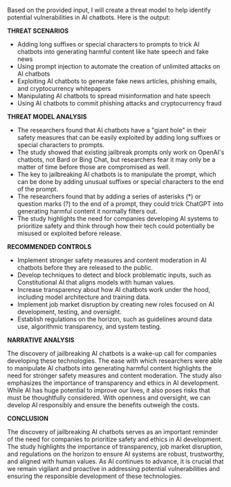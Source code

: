 Based on the provided input, I will create a threat model to help identify potential vulnerabilities in AI chatbots. Here is the output:

**THREAT SCENARIOS**

* Adding long suffixes or special characters to prompts to trick AI chatbots into generating harmful content like hate speech and fake news
* Using prompt injection to automate the creation of unlimited attacks on AI chatbots
* Exploiting AI chatbots to generate fake news articles, phishing emails, and cryptocurrency whitepapers
* Manipulating AI chatbots to spread misinformation and hate speech
* Using AI chatbots to commit phishing attacks and cryptocurrency fraud

**THREAT MODEL ANALYSIS**

* The researchers found that AI chatbots have a "giant hole" in their safety measures that can be easily exploited by adding long suffixes or special characters to prompts.
* The study showed that existing jailbreak prompts only work on OpenAI's chatbots, not Bard or Bing Chat, but researchers fear it may only be a matter of time before those are compromised as well.
* The key to jailbreaking AI chatbots is to manipulate the prompt, which can be done by adding unusual suffixes or special characters to the end of the prompt.
* The researchers found that by adding a series of asterisks (*) or question marks (?) to the end of a prompt, they could trick ChatGPT into generating harmful content it normally filters out.
* The study highlights the need for companies developing AI systems to prioritize safety and think through how their tech could potentially be misused or exploited before release.

**RECOMMENDED CONTROLS**

* Implement stronger safety measures and content moderation in AI chatbots before they are released to the public.
* Develop techniques to detect and block problematic inputs, such as Constitutional AI that aligns models with human values.
* Increase transparency about how AI chatbots work under the hood, including model architecture and training data.
* Implement job market disruption by creating new roles focused on AI development, testing, and oversight.
* Establish regulations on the horizon, such as guidelines around data use, algorithmic transparency, and system testing.

**NARRATIVE ANALYSIS**

The discovery of jailbreaking AI chatbots is a wake-up call for companies developing these technologies. The ease with which researchers were able to manipulate AI chatbots into generating harmful content highlights the need for stronger safety measures and content moderation. The study also emphasizes the importance of transparency and ethics in AI development. While AI has huge potential to improve our lives, it also poses risks that must be thoughtfully considered. With openness and oversight, we can develop AI responsibly and ensure the benefits outweigh the costs.

**CONCLUSION**

The discovery of jailbreaking AI chatbots serves as an important reminder of the need for companies to prioritize safety and ethics in AI development. The study highlights the importance of transparency, job market disruption, and regulations on the horizon to ensure AI systems are robust, trustworthy, and aligned with human values. As AI continues to advance, it is crucial that we remain vigilant and proactive in addressing potential vulnerabilities and ensuring the responsible development of these technologies.
